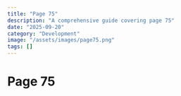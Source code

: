 ```yaml
---
title: "Page 75"
description: "A comprehensive guide covering page 75"
date: "2025-09-20"
category: "Development"
image: "/assets/images/page75.png"
tags: []
---
```


# Page 75


